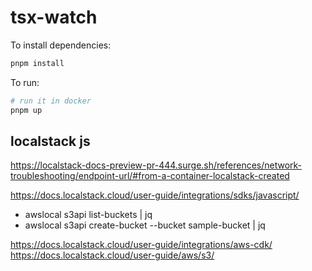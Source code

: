# tsx-watch

To install dependencies:

```bash
pnpm install
```

To run:

```bash
# run it in docker
pnpm up
```

## localstack js
https://localstack-docs-preview-pr-444.surge.sh/references/network-troubleshooting/endpoint-url/#from-a-container-localstack-created

https://docs.localstack.cloud/user-guide/integrations/sdks/javascript/

- awslocal s3api list-buckets | jq
- awslocal s3api create-bucket --bucket sample-bucket | jq

https://docs.localstack.cloud/user-guide/integrations/aws-cdk/
https://docs.localstack.cloud/user-guide/aws/s3/
